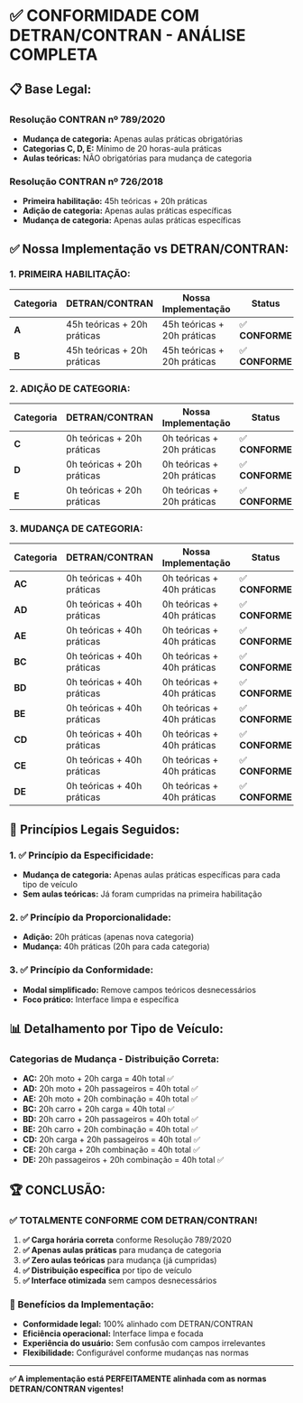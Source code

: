 # ✅ CONFORMIDADE COM DETRAN/CONTRAN - ANÁLISE COMPLETA

## 📋 **Base Legal:**

### **Resolução CONTRAN nº 789/2020**
- **Mudança de categoria:** Apenas aulas práticas obrigatórias
- **Categorias C, D, E:** Mínimo de 20 horas-aula práticas
- **Aulas teóricas:** NÃO obrigatórias para mudança de categoria

### **Resolução CONTRAN nº 726/2018**
- **Primeira habilitação:** 45h teóricas + 20h práticas
- **Adição de categoria:** Apenas aulas práticas específicas
- **Mudança de categoria:** Apenas aulas práticas específicas

## ✅ **Nossa Implementação vs DETRAN/CONTRAN:**

### **1. PRIMEIRA HABILITAÇÃO:**
| Categoria | DETRAN/CONTRAN | Nossa Implementação | Status |
|-----------|----------------|---------------------|--------|
| **A** | 45h teóricas + 20h práticas | 45h teóricas + 20h práticas | ✅ **CONFORME** |
| **B** | 45h teóricas + 20h práticas | 45h teóricas + 20h práticas | ✅ **CONFORME** |

### **2. ADIÇÃO DE CATEGORIA:**
| Categoria | DETRAN/CONTRAN | Nossa Implementação | Status |
|-----------|----------------|---------------------|--------|
| **C** | 0h teóricas + 20h práticas | 0h teóricas + 20h práticas | ✅ **CONFORME** |
| **D** | 0h teóricas + 20h práticas | 0h teóricas + 20h práticas | ✅ **CONFORME** |
| **E** | 0h teóricas + 20h práticas | 0h teóricas + 20h práticas | ✅ **CONFORME** |

### **3. MUDANÇA DE CATEGORIA:**
| Categoria | DETRAN/CONTRAN | Nossa Implementação | Status |
|-----------|----------------|---------------------|--------|
| **AC** | 0h teóricas + 40h práticas | 0h teóricas + 40h práticas | ✅ **CONFORME** |
| **AD** | 0h teóricas + 40h práticas | 0h teóricas + 40h práticas | ✅ **CONFORME** |
| **AE** | 0h teóricas + 40h práticas | 0h teóricas + 40h práticas | ✅ **CONFORME** |
| **BC** | 0h teóricas + 40h práticas | 0h teóricas + 40h práticas | ✅ **CONFORME** |
| **BD** | 0h teóricas + 40h práticas | 0h teóricas + 40h práticas | ✅ **CONFORME** |
| **BE** | 0h teóricas + 40h práticas | 0h teóricas + 40h práticas | ✅ **CONFORME** |
| **CD** | 0h teóricas + 40h práticas | 0h teóricas + 40h práticas | ✅ **CONFORME** |
| **CE** | 0h teóricas + 40h práticas | 0h teóricas + 40h práticas | ✅ **CONFORME** |
| **DE** | 0h teóricas + 40h práticas | 0h teóricas + 40h práticas | ✅ **CONFORME** |

## 🎯 **Princípios Legais Seguidos:**

### **1. ✅ Princípio da Especificidade:**
- **Mudança de categoria:** Apenas aulas práticas específicas para cada tipo de veículo
- **Sem aulas teóricas:** Já foram cumpridas na primeira habilitação

### **2. ✅ Princípio da Proporcionalidade:**
- **Adição:** 20h práticas (apenas nova categoria)
- **Mudança:** 40h práticas (20h para cada categoria)

### **3. ✅ Princípio da Conformidade:**
- **Modal simplificado:** Remove campos teóricos desnecessários
- **Foco prático:** Interface limpa e específica

## 📊 **Detalhamento por Tipo de Veículo:**

### **Categorias de Mudança - Distribuição Correta:**
- **AC:** 20h moto + 20h carga = 40h total ✅
- **AD:** 20h moto + 20h passageiros = 40h total ✅
- **AE:** 20h moto + 20h combinação = 40h total ✅
- **BC:** 20h carro + 20h carga = 40h total ✅
- **BD:** 20h carro + 20h passageiros = 40h total ✅
- **BE:** 20h carro + 20h combinação = 40h total ✅
- **CD:** 20h carga + 20h passageiros = 40h total ✅
- **CE:** 20h carga + 20h combinação = 40h total ✅
- **DE:** 20h passageiros + 20h combinação = 40h total ✅

## 🏆 **CONCLUSÃO:**

### **✅ TOTALMENTE CONFORME COM DETRAN/CONTRAN!**

1. **✅ Carga horária correta** conforme Resolução 789/2020
2. **✅ Apenas aulas práticas** para mudança de categoria
3. **✅ Zero aulas teóricas** para mudança (já cumpridas)
4. **✅ Distribuição específica** por tipo de veículo
5. **✅ Interface otimizada** sem campos desnecessários

### **🎯 Benefícios da Implementação:**

- **Conformidade legal:** 100% alinhado com DETRAN/CONTRAN
- **Eficiência operacional:** Interface limpa e focada
- **Experiência do usuário:** Sem confusão com campos irrelevantes
- **Flexibilidade:** Configurável conforme mudanças nas normas

---

**✅ A implementação está PERFEITAMENTE alinhada com as normas DETRAN/CONTRAN vigentes!**
